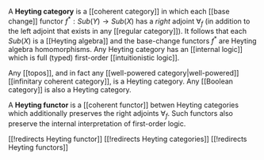 A **Heyting category** is a [[coherent category]] in which each [[base change]] functor $f^*:Sub(Y)\to Sub(X)$ has a _right_ adjoint $\forall_f$ (in addition to the left adjoint that exists in any [[regular category]]).  It follows that each $Sub(X)$ is a [[Heyting algebra]] and the base-change functors $f^*$ are Heyting algebra homomorphisms.  Any Heyting category has an [[internal logic]] which is full (typed) first-order [[intuitionistic logic]].

Any [[topos]], and in fact any [[well-powered category|well-powered]] [[infinitary coherent category]], is a Heyting category.  Any [[Boolean category]] is also a Heyting category.

A **Heyting functor** is a [[coherent functor]] betwen Heyting categories which additionally preserves the right adjoints $\forall_f$.  Such functors also preserve the internal interpretation of first-order logic.

[[!redirects Heyting functor]]
[[!redirects Heyting categories]]
[[!redirects Heyting functors]]
